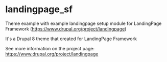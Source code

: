 # landingpage_sf
Theme example with example landingpage setup module for LandingPage Framework (https://www.drupal.org/project/landingpage)

It's a Drupal 8 theme that created for LandingPage Framework

See more information on the project page: https://www.drupal.org/project/landingpage
